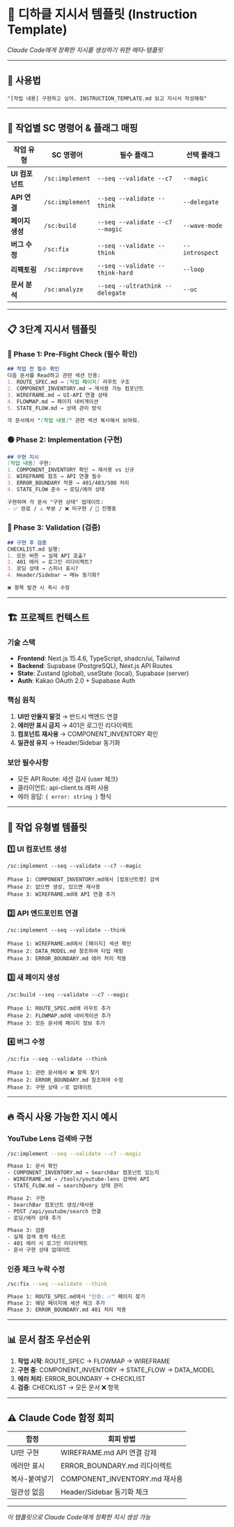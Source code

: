 # 📝 디하클 지시서 템플릿 (Instruction Template)

*Claude Code에게 정확한 지시를 생성하기 위한 메타-템플릿*

---

## 🎯 사용법
```
"[작업 내용] 구현하고 싶어. INSTRUCTION_TEMPLATE.md 읽고 지시서 작성해줘"
```

---

## 🚀 작업별 SC 명령어 & 플래그 매핑

| 작업 유형 | SC 명령어 | 필수 플래그 | 선택 플래그 |
|----------|----------|------------|------------|
| **UI 컴포넌트** | `/sc:implement` | `--seq --validate --c7` | `--magic` |
| **API 연결** | `/sc:implement` | `--seq --validate --think` | `--delegate` |
| **페이지 생성** | `/sc:build` | `--seq --validate --c7 --magic` | `--wave-mode` |
| **버그 수정** | `/sc:fix` | `--seq --validate --think` | `--introspect` |
| **리팩토링** | `/sc:improve` | `--seq --validate --think-hard` | `--loop` |
| **문서 분석** | `/sc:analyze` | `--seq --ultrathink --delegate` | `--uc` |

---

## 📋 3단계 지시서 템플릿

### 🔵 Phase 1: Pre-Flight Check (필수 확인)
```markdown
## 작업 전 필수 확인
다음 문서를 Read하고 관련 섹션 인용:
1. ROUTE_SPEC.md → [작업 페이지] 라우트 구조
2. COMPONENT_INVENTORY.md → 재사용 가능 컴포넌트
3. WIREFRAME.md → UI-API 연결 상태
4. FLOWMAP.md → 페이지 네비게이션
5. STATE_FLOW.md → 상태 관리 방식

각 문서에서 "[작업 내용]" 관련 섹션 복사해서 보여줘.
```

### 🟢 Phase 2: Implementation (구현)
```markdown
## 구현 지시
[작업 내용] 구현:
1. COMPONENT_INVENTORY 확인 → 재사용 vs 신규
2. WIREFRAME 참조 → API 연결 필수
3. ERROR_BOUNDARY 적용 → 401/403/500 처리
4. STATE_FLOW 준수 → 로딩/에러 상태

구현하며 각 문서 "구현 상태" 업데이트:
- ✅ 완료 / ⚠️ 부분 / ❌ 미구현 / 🔄 진행중
```

### 🔴 Phase 3: Validation (검증)
```markdown
## 구현 후 검증
CHECKLIST.md 실행:
1. 모든 버튼 → 실제 API 호출?
2. 401 에러 → 로그인 리다이렉트?
3. 로딩 상태 → 스피너 표시?
4. Header/Sidebar → 메뉴 동기화?

❌ 항목 발견 시 즉시 수정
```

---

## 🏗️ 프로젝트 컨텍스트

### 기술 스택
- **Frontend**: Next.js 15.4.6, TypeScript, shadcn/ui, Tailwind
- **Backend**: Supabase (PostgreSQL), Next.js API Routes
- **State**: Zustand (global), useState (local), Supabase (server)
- **Auth**: Kakao OAuth 2.0 + Supabase Auth

### 핵심 원칙
1. **UI만 만들지 말것** → 반드시 백엔드 연결
2. **에러만 표시 금지** → 401은 로그인 리다이렉트
3. **컴포넌트 재사용** → COMPONENT_INVENTORY 확인
4. **일관성 유지** → Header/Sidebar 동기화

### 보안 필수사항
- 모든 API Route: 세션 검사 (user 체크)
- 클라이언트: api-client.ts 래퍼 사용
- 에러 응답: `{ error: string }` 형식

---

## 📌 작업 유형별 템플릿

### 1️⃣ UI 컴포넌트 생성
```
/sc:implement --seq --validate --c7 --magic

Phase 1: COMPONENT_INVENTORY.md에서 [컴포넌트명] 검색
Phase 2: 없으면 생성, 있으면 재사용
Phase 3: WIREFRAME.md에 API 연결 추가
```

### 2️⃣ API 엔드포인트 연결
```
/sc:implement --seq --validate --think

Phase 1: WIREFRAME.md에서 [페이지] 섹션 확인
Phase 2: DATA_MODEL.md 참조하여 타입 매핑
Phase 3: ERROR_BOUNDARY.md 에러 처리 적용
```

### 3️⃣ 새 페이지 생성
```
/sc:build --seq --validate --c7 --magic

Phase 1: ROUTE_SPEC.md에 라우트 추가
Phase 2: FLOWMAP.md에 네비게이션 추가
Phase 3: 모든 문서에 페이지 정보 추가
```

### 4️⃣ 버그 수정
```
/sc:fix --seq --validate --think

Phase 1: 관련 문서에서 ❌ 항목 찾기
Phase 2: ERROR_BOUNDARY.md 참조하여 수정
Phase 3: 구현 상태 ✅로 업데이트
```

---

## 🔥 즉시 사용 가능한 지시 예시

### YouTube Lens 검색바 구현
```bash
/sc:implement --seq --validate --c7 --magic

Phase 1: 문서 확인
- COMPONENT_INVENTORY.md → SearchBar 컴포넌트 있는지
- WIREFRAME.md → /tools/youtube-lens 검색바 API
- STATE_FLOW.md → searchQuery 상태 관리

Phase 2: 구현
- SearchBar 컴포넌트 생성/재사용
- POST /api/youtube/search 연결
- 로딩/에러 상태 추가

Phase 3: 검증
- 실제 검색 동작 테스트
- 401 에러 시 로그인 리다이렉트
- 문서 구현 상태 업데이트
```

### 인증 체크 누락 수정
```bash
/sc:fix --seq --validate --think

Phase 1: ROUTE_SPEC.md에서 "인증: ✅" 페이지 찾기
Phase 2: 해당 페이지에 세션 체크 추가
Phase 3: ERROR_BOUNDARY.md 401 처리 적용
```

---

## 📊 문서 참조 우선순위

1. **작업 시작**: ROUTE_SPEC → FLOWMAP → WIREFRAME
2. **구현 중**: COMPONENT_INVENTORY → STATE_FLOW → DATA_MODEL
3. **에러 처리**: ERROR_BOUNDARY → CHECKLIST
4. **검증**: CHECKLIST → 모든 문서 ❌ 항목

---

## ⚠️ Claude Code 함정 회피

| 함정 | 회피 방법 |
|------|----------|
| UI만 구현 | WIREFRAME.md API 연결 강제 |
| 에러만 표시 | ERROR_BOUNDARY.md 리다이렉트 |
| 복사-붙여넣기 | COMPONENT_INVENTORY.md 재사용 |
| 일관성 없음 | Header/Sidebar 동기화 체크 |

---

*이 템플릿으로 Claude Code에게 정확한 지시 생성 가능*
